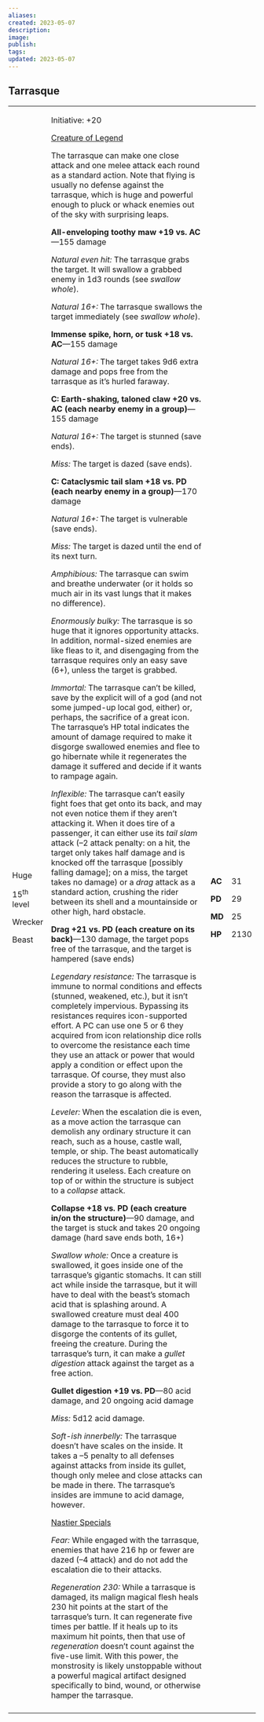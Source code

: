 ```yaml
---
aliases: 
created: 2023-05-07
description: 
image: 
publish: 
tags: 
updated: 2023-05-07
---
```


## Tarrasque

<table>
<colgroup>
<col style="width: 15%" />
<col style="width: 71%" />
<col style="width: 5%" />
<col style="width: 7%" />
</colgroup>
<tbody>
<tr class="odd">
<td><p>Huge</p>
<p>15<sup>th</sup> level</p>
<p>Wrecker</p>
<p>Beast</p></td>
<td><p>Initiative: +20</p>
<p><u>Creature of Legend</u></p>
<p>The tarrasque can make one close attack and one melee attack each
round as a standard action. Note that flying is usually no defense
against the tarrasque, which is huge and powerful enough to pluck or
whack enemies out of the sky with surprising leaps.</p>
<p><strong>All-enveloping toothy maw +19 vs. AC</strong>—155 damage</p>
<p><em>Natural even hit:</em> The tarrasque grabs the target. It will
swallow a grabbed enemy in 1d3 rounds (see <em>swallow whole</em>).</p>
<p><em>Natural 16+:</em> The tarrasque swallows the target immediately
(see <em>swallow whole</em>).</p>
<p><strong>Immense spike, horn, or tusk +18 vs. AC</strong>—155
damage</p>
<p><em>Natural 16+:</em> The target takes 9d6 extra damage and pops free
from the tarrasque as it’s hurled faraway.</p>
<p><strong>C: Earth-shaking, taloned claw +20 vs. AC (each nearby enemy
in a group)</strong>—155 damage</p>
<p><em>Natural 16+:</em> The target is stunned (save ends).</p>
<p><em>Miss:</em> The target is dazed (save ends).</p>
<p><strong>C: Cataclysmic tail slam +18 vs. PD (each nearby enemy in a
group)</strong>—170 damage</p>
<p><em>Natural 16+:</em> The target is vulnerable (save ends).</p>
<p><em>Miss:</em> The target is dazed until the end of its next
turn.</p>
<p><em>Amphibious:</em> The tarrasque can swim and breathe underwater
(or it holds so much air in its vast lungs that it makes no
difference).</p>
<p><em>Enormously bulky:</em> The tarrasque is so huge that it ignores
opportunity attacks. In addition, normal-sized enemies are like fleas to
it, and disengaging from the tarrasque requires only an easy save (6+),
unless the target is grabbed.</p>
<p><em>Immortal:</em> The tarrasque can’t be killed, save by the
explicit will of a god (and not some jumped-up local god, either) or,
perhaps, the sacrifice of a great icon. The tarrasque’s HP total
indicates the amount of damage required to make it disgorge swallowed
enemies and flee to go hibernate while it regenerates the damage it
suffered and decide if it wants to rampage again.</p>
<p><em>Inflexible:</em> The tarrasque can’t easily fight foes that get
onto its back, and may not even notice them if they aren’t attacking it.
When it does tire of a passenger, it can either use its <em>tail
slam</em> attack (–2 attack penalty: on a hit, the target only takes
half damage and is knocked off the tarrasque [possibly falling damage];
on a miss, the target takes no damage) or a <em>drag</em> attack as a
standard action, crushing the rider between its shell and a mountainside
or other high, hard obstacle.</p>
<p><strong>Drag +21 vs. PD (each creature on its back)</strong>—130
damage, the target pops free of the tarrasque, and the target is
hampered (save ends)</p>
<p><em>Legendary resistance:</em> The tarrasque is immune to normal
conditions and effects (stunned, weakened, etc.), but it isn’t
completely impervious. Bypassing its resistances requires icon-supported
effort. A PC can use one 5 or 6 they acquired from icon relationship
dice rolls to overcome the resistance each time they use an attack or
power that would apply a condition or effect upon the tarrasque. Of
course, they must also provide a story to go along with the reason the
tarrasque is affected.</p>
<p><em>Leveler:</em> When the escalation die is even, as a move action
the tarrasque can demolish any ordinary structure it can reach, such as
a house, castle wall, temple, or ship. The beast automatically reduces
the structure to rubble, rendering it useless. Each creature on top of
or within the structure is subject to a <em>collapse</em> attack.</p>
<p><strong>Collapse +18 vs. PD (each creature in/on the
structure)</strong>—90 damage, and the target is stuck and takes 20
ongoing damage (hard save ends both, 16+)</p>
<p><em>Swallow whole:</em> Once a creature is swallowed, it goes inside
one of the tarrasque’s gigantic stomachs. It can still act while inside
the tarrasque, but it will have to deal with the beast’s stomach acid
that is splashing around. A swallowed creature must deal 400 damage to
the tarrasque to force it to disgorge the contents of its gullet,
freeing the creature. During the tarrasque’s turn, it can make a
<em>gullet digestion</em> attack against the target as a free
action.</p>
<p><strong>Gullet digestion +19 vs. PD</strong>—80 acid damage, and 20
ongoing acid damage</p>
<p><em>Miss:</em> 5d12 acid damage.</p>
<p><em>Soft-ish innerbelly:</em> The tarrasque doesn’t have scales on
the inside. It takes a –5 penalty to all defenses against attacks from
inside its gullet, though only melee and close attacks can be made in
there. The tarrasque’s insides are immune to acid damage, however.</p>
<p><u>Nastier Specials</u></p>
<p><em>Fear:</em> While engaged with the tarrasque, enemies that have
216 hp or fewer are dazed (–4 attack) and do not add the escalation die
to their attacks.</p>
<p><em>Regeneration 230:</em> While a tarrasque is damaged, its malign
magical flesh heals 230 hit points at the start of the tarrasque’s turn.
It can regenerate five times per battle. If it heals up to its maximum
hit points, then that use of <em>regeneration</em> doesn’t count against
the five-use limit. With this power, the monstrosity is likely
unstoppable without a powerful magical artifact designed specifically to
bind, wound, or otherwise hamper the tarrasque.</p></td>
<td><p><strong>AC</strong></p>
<p><strong>PD</strong></p>
<p><strong>MD</strong></p>
<p><strong>HP</strong></p></td>
<td><p>31</p>
<p>29</p>
<p>25</p>
<p>2130</p></td>
</tr>
<tr class="even">
<td></td>
<td></td>
<td></td>
<td></td>
</tr>
</tbody>
</table>